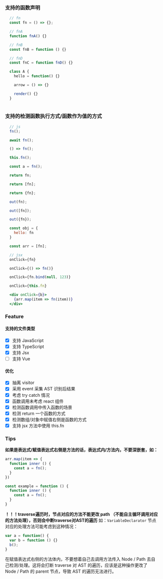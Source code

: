 ### 支持的函数声明
```javascript
  // fn
  const fn = () => {};

  // fnA
  function fnA() {}

  // fnB
  const fnB = function () {}

  // fnD 
  const fnC = function fnD() {}

  class A {
    hello = function() {}

    arrow = () => {}

    render() {}
  }
  
```

### 支持的检测函数执行方式/函数作为值的方式
```jsx
  // js
  fn();

  await fn();

  () => fn();

  this.fn();

  const a = fn();

  return fn;

  return [fn];

  return {fn};

  out(fn);

  out([fn]);

  out({fn});

  const obj = {
    hello: fn
  }

  const arr = [fn];

  // jsx
  onClick={fn}

  onClick={() => fn()}

  onClick={fn.bind(null, 123)}

  onClick={this.fn}

  <div onClick={b}>
    {arr.map(item => fn(item))}
  </div>

```

### Feature
#### 支持的文件类型

- [x] 支持 JavaScript
- [x] 支持 TypeScript
- [x] 支持 Jsx
- [ ] 支持 Vue

#### 优化
- [x] 抽离 visitor
- [x] 采用 event 采集 AST 识别后结果
- [x] 考虑 try catch 情况
- [x] 函数调用未考虑 react 组件
- [x] 检测函数调用中传入函数的场景
- [x] 检测 return 一个函数的方式
- [x] 检测数组/对象中赋值右侧是函数的方式
- [x] 支持 jsx 方法中使用 this.fn

### Tips
**如果是表达式/赋值表达式右侧是方法的话，表达式内/方法内，不要深嵌套，如：**

```javascript
arr.map(item => {
  function inner () {
    const a = fn();
  }
})

const example = function () {
  function inner () {
    const a = fn();
  }
}
```

**！！！traverse遍历时，节点对应的方法不能更改 path （不能自主循环调用对应的方法处理），否则会中断traverse对AST的遍历**
如：`VariableDeclarator` 节点对应的处理方法可能考虑到这种情况：

```javascript
var a = function() {
  var b = function () {}
  b();
}
```
在赋值表达式右侧的方法体内，不要想着自己去调用方法传入 Node / Path 去自己检测/处理。这将会打断 traverse 对 AST 的遍历，应该是这种操作更改了 Node / Path 的 parent 节点，导致 AST 的遍历无法进行。